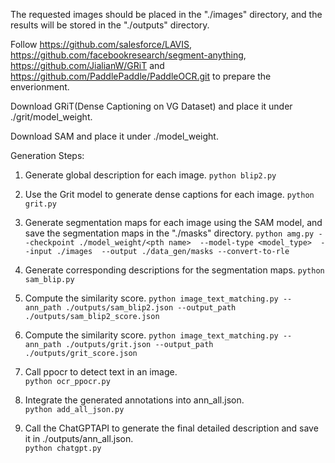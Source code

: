 The requested images should be placed in the "./images" directory, and the results will be stored in the "./outputs" directory.

Follow https://github.com/salesforce/LAVIS, https://github.com/facebookresearch/segment-anything, https://github.com/JialianW/GRiT and https://github.com/PaddlePaddle/PaddleOCR.git to prepare the enverionment.

Download GRiT(Dense Captioning on VG Dataset) and place it under ./grit/model_weight.

Download SAM and place it under ./model_weight.


Generation Steps:
1. Generate global description for each image. 
```python blip2.py```

2. Use the Grit model to generate dense captions for each image.
```python grit.py```

3. Generate segmentation maps for each image using the SAM model, and save the segmentation maps in the "./masks" directory.
```python amg.py --checkpoint ./model_weight/<pth name>  --model-type <model_type>  --input ./images  --output ./data_gen/masks --convert-to-rle```

4. Generate corresponding descriptions for the segmentation maps. 
```python sam_blip.py```

5.  Compute the similarity score.
```python image_text_matching.py --ann_path ./outputs/sam_blip2.json --output_path ./outputs/sam_blip2_score.json```

6. Compute the similarity score.
```python image_text_matching.py --ann_path ./outputs/grit.json --output_path ./outputs/grit_score.json```

7. Call ppocr to detect text in an image.   
```python ocr_ppocr.py```

8. Integrate the generated annotations into ann_all.json.  
```python add_all_json.py```  

9. Call the ChatGPTAPI to generate the final detailed description and save it in ./outputs/ann_all.json.   
```python chatgpt.py```       